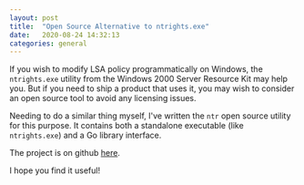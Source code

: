 ```yaml
---
layout: post
title:  "Open Source Alternative to ntrights.exe"
date:   2020-08-24 14:32:13
categories: general
---
```


If you wish to modify LSA policy programmatically on Windows, the
`ntrights.exe` utility from the Windows 2000 Server Resource Kit may help you.
But if you need to ship a product that uses it, you may wish to consider an
open source tool to avoid any licensing issues.

Needing to do a similar thing myself, I've written the `ntr` open source
utility for this purpose. It contains both a standalone executable (like
`ntrights.exe`) and a Go library interface.

The project is on github [here](https://github.com/petemoore/ntr).

I hope you find it useful!
